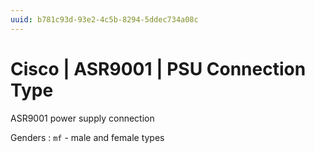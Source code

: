 ```yaml
---
uuid: b781c93d-93e2-4c5b-8294-5ddec734a08c
---
```

# Cisco | ASR9001 | PSU Connection Type

ASR9001 power supply connection

Genders
: `mf` - male and female types
